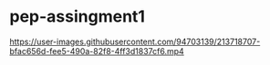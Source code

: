 # pep-assingment1

https://user-images.githubusercontent.com/94703139/213718707-bfac656d-fee5-490a-82f8-4ff3d1837cf6.mp4
